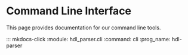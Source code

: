 # Command Line Interface

This page provides documentation for our command line tools.

::: mkdocs-click
    :module: hdl_parser.cli
    :command: cli
    :prog_name: hdl-parser
